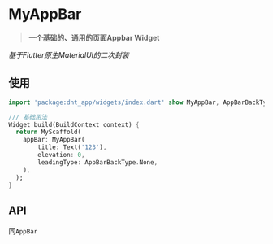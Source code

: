 # MyAppBar

> **一个基础的、通用的页面Appbar Widget**

*基于Flutter原生MaterialUI的二次封装*


## 使用

```dart
import 'package:dnt_app/widgets/index.dart' show MyAppBar, AppBarBackType;

/// 基础用法
Widget build(BuildContext context) {
  return MyScaffold(
    appBar: MyAppBar(
        title: Text('123'),
        elevation: 0,
        leadingType: AppBarBackType.None,
    ),
  );
}
```

## API

同`AppBar`



